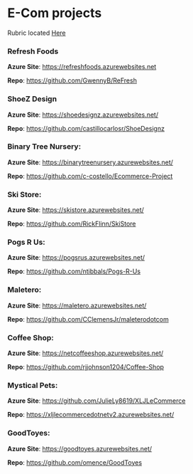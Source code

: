 # E-Com projects

Rubric located [Here](Rubric)

### Refresh Foods
**Azure Site**: https://refreshfoods.azurewebsites.net

**Repo**: https://github.com/GwennyB/ReFresh

### ShoeZ Design
**Azure Site**: https://shoedesignz.azurewebsites.net/

**Repo**: https://github.com/castillocarlosr/ShoeDesignz

### Binary Tree Nursery:
**Azure Site**: https://binarytreenursery.azurewebsites.net/

**Repo**: https://github.com/c-costello/Ecommerce-Project

### Ski Store:
**Azure Site**: https://skistore.azurewebsites.net/

**Repo**: https://github.com/RickFlinn/SkiStore

### Pogs R Us:
**Azure Site**: https://pogsrus.azurewebsites.net/

**Repo**: https://github.com/ntibbals/Pogs-R-Us

### Maletero:
**Azure Site**: https://maletero.azurewebsites.net/

**Repo**: https://github.com/CClemensJr/maleterodotcom

### Coffee Shop:
**Azure Site**: https://netcoffeeshop.azurewebsites.net/

**Repo**: https://github.com/rjjohnson1204/Coffee-Shop

### Mystical Pets:
**Azure Site**: https://github.com/JulieLy8619/XLJLeCommerce

**Repo**: https://xljlecommercedotnetv2.azurewebsites.net/

### GoodToyes:
**Azure Site**: https://goodtoyes.azurewebsites.net/

**Repo**: https://github.com/omence/GoodToyes

